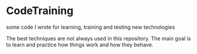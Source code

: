 # CodeTraining

some code I wrote for learning, training and testing new technologies
 
 
The best techniques are not always used in this repository. The main goal is to learn and practice how things work and how they behave.


